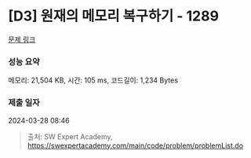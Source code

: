 # [D3] 원재의 메모리 복구하기 - 1289 

[문제 링크](https://swexpertacademy.com/main/code/problem/problemDetail.do?contestProbId=AV19AcoKI9sCFAZN) 

### 성능 요약

메모리: 21,504 KB, 시간: 105 ms, 코드길이: 1,234 Bytes

### 제출 일자

2024-03-28 08:46



> 출처: SW Expert Academy, https://swexpertacademy.com/main/code/problem/problemList.do